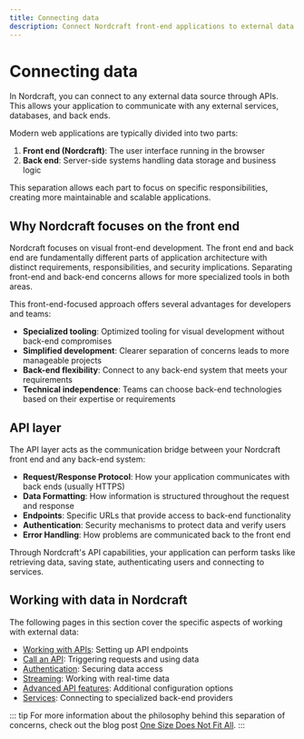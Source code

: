 ```yaml
---
title: Connecting data
description: Connect Nordcraft front-end applications to external data sources through APIs, with clear separation between visual interfaces and back-end systems.
---
```


# Connecting data

In Nordcraft, you can connect to any external data source through APIs. This allows your application to communicate with any external services, databases, and back ends.

Modern web applications are typically divided into two parts:

1. **Front end (Nordcraft)**: The user interface running in the browser
2. **Back end**: Server-side systems handling data storage and business logic

This separation allows each part to focus on specific responsibilities, creating more maintainable and scalable applications.

## Why Nordcraft focuses on the front end

Nordcraft focuses on visual front-end development. The front end and back end are fundamentally different parts of application architecture with distinct requirements, responsibilities, and security implications. Separating front-end and back-end concerns allows for more specialized tools in both areas.

This front-end-focused approach offers several advantages for developers and teams:

- **Specialized tooling**: Optimized tooling for visual development without back-end compromises
- **Simplified development**: Clearer separation of concerns leads to more manageable projects
- **Back-end flexibility**: Connect to any back-end system that meets your requirements
- **Technical independence**: Teams can choose back-end technologies based on their expertise or requirements

## API layer

The API layer acts as the communication bridge between your Nordcraft front end and any back-end system:

- **Request/Response Protocol**: How your application communicates with back ends (usually HTTPS)
- **Data Formatting**: How information is structured throughout the request and response
- **Endpoints**: Specific URLs that provide access to back-end functionality
- **Authentication**: Security mechanisms to protect data and verify users
- **Error Handling**: How problems are communicated back to the front end

Through Nordcraft's API capabilities, your application can perform tasks like retrieving data, saving state, authenticating users and connecting to services.

## Working with data in Nordcraft

The following pages in this section cover the specific aspects of working with external data:

- [Working with APIs](/connecting-data/working-with-apis): Setting up API endpoints
- [Call an API](/connecting-data/call-an-api): Triggering requests and using data
- [Authentication](/connecting-data/authentication): Securing data access
- [Streaming](/connecting-data/streaming): Working with real-time data
- [Advanced API features](/connecting-data/advanced-api-features): Additional configuration options
- [Services](/connecting-data/services): Connecting to specialized back-end providers

::: tip
For more information about the philosophy behind this separation of concerns, check out the blog post [One Size Does Not Fit All](https://blog.nordcraft.com/one-size-does-not-fit-all).
:::
